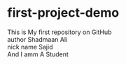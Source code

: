 # first-project-demo
This is My first repository on GitHub
<br>
author Shadmaan Ali 
<br>
nick name Sajid
<br>
And I amm A Student 